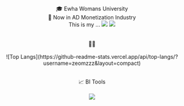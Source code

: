 <div align="center">   
🎓 Ewha Womans University
<br />
📂 Now in AD Monetization Industry
<br /> This is my ...
<a href="https://velog.io/@zeomzzz"target="_blank"><img src="https://img.shields.io/badge/velog-20C997?style=flat-square&logo=velog&logoColor=white"/></a>
<a href="https://safe-thread-2aa.notion.site/dev-log-2c1773075a4e49feba4fb6a3573e580f"/><img src="https://img.shields.io/badge/notion-000000?style=flat-square&logo=Notion&logoColor=white"/></a>
<br /> <br />  <br /> 
🧑‍💻   <br /> <br /> 
![Top Langs](https://github-readme-stats.vercel.app/api/top-langs/?username=zeomzzz&layout=compact)


 <br /> 📈 BI Tools <br /> <br /> 
<img src="https://img.shields.io/badge/Looker Studio-2765AC?style=flat-square&logo=Google&logoColor=white"/>


<!---
zeomzzz/zeomzzz is a ✨ special ✨ repository because its `README.md` (this file) appears on your GitHub profile.
You can click the Preview link to take a look at your changes.
--->
</div>
